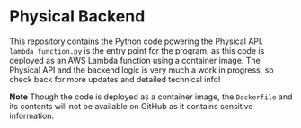 # Physical Backend

This repository contains the Python code powering the Physical API. `lambda_function.py` is the entry point for the program, as this code is deployed as an AWS Lambda function using a container image. The Physical API and the backend logic is very much a work in progress, so check back for more updates and detailed technical info!

**Note**
Though the code is deployed as a container image, the `Dockerfile` and its contents will not be available on GitHub as it contains sensitive information.
